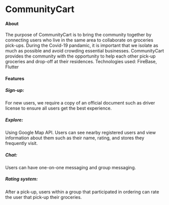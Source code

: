 # CommunityCart

#### About
The purpose of CommunityCart is to bring the community together by connecting users who live in the same area to collaborate on groceries pick-ups. During the Covid-19 pandamic, it is important that we isolate as much as possible and avoid crowding essential businesses. CommunityCart provides the community with the opportunity to help each other pick-up groceries and drop-off at their residences. 
Technologies used: FireBase, Flutter

#### Features
##### Sign-up:
For new users, we require a copy of an official document such as driver license to ensure all users get the best experience.

##### Explore:
Using Google Map API. Users can see nearby registered users and view information about them such as their name, rating, and stores they frequently visit.

##### Chat:
Users can have one-on-one messaging and group messaging.

##### Rating system:
After a pick-up, users within a group that participated in ordering can rate the user that pick-up their groceries.
